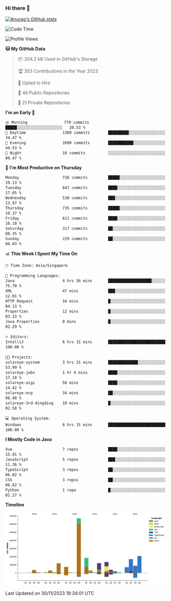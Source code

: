 ### Hi there 👋

[![Anurag's GitHub stats](https://github-readme-stats.vercel.app/api?username=xiumu2017&show_icons=true&theme=radical)](https://github.com/anuraghazra/github-readme-stats)

<!--
**xiumu2017/xiumu2017** is a ✨ _special_ ✨ repository because its `README.md` (this file) appears on your GitHub profile.

Here are some ideas to get you started:

- 🔭 I’m currently working on ...
- 🌱 I’m currently learning ...
- 👯 I’m looking to collaborate on ...
- 🤔 I’m looking for help with ...
- 💬 Ask me about ...
- 📫 How to reach me: ...
- 😄 Pronouns: ...
- ⚡ Fun fact: ...
-->

<!--START_SECTION:waka-->
![Code Time](http://img.shields.io/badge/Code%20Time-1%2C790%20hrs%2059%20mins-blue)

![Profile Views](http://img.shields.io/badge/Profile%20Views-0-blue)

**🐱 My GitHub Data** 

> 📦 204.2 kB Used in GitHub's Storage 
 > 
> 🏆 353 Contributions in the Year 2023
 > 
> 💼 Opted to Hire
 > 
> 📜 46 Public Repositories 
 > 
> 🔑 21 Private Repositories 
 > 
**I'm an Early 🐤** 

```text
🌞 Morning                779 commits         █████░░░░░░░░░░░░░░░░░░░░   20.53 % 
🌆 Daytime                1308 commits        █████████░░░░░░░░░░░░░░░░   34.47 % 
🌃 Evening                1690 commits        ███████████░░░░░░░░░░░░░░   44.53 % 
🌙 Night                  18 commits          ░░░░░░░░░░░░░░░░░░░░░░░░░   00.47 % 
```
📅 **I'm Most Productive on Thursday** 

```text
Monday                   726 commits         █████░░░░░░░░░░░░░░░░░░░░   19.13 % 
Tuesday                  647 commits         ████░░░░░░░░░░░░░░░░░░░░░   17.05 % 
Wednesday                530 commits         ███░░░░░░░░░░░░░░░░░░░░░░   13.97 % 
Thursday                 735 commits         █████░░░░░░░░░░░░░░░░░░░░   19.37 % 
Friday                   611 commits         ████░░░░░░░░░░░░░░░░░░░░░   16.10 % 
Saturday                 317 commits         ██░░░░░░░░░░░░░░░░░░░░░░░   08.35 % 
Sunday                   229 commits         ██░░░░░░░░░░░░░░░░░░░░░░░   06.03 % 
```


📊 **This Week I Spent My Time On** 

```text
🕑︎ Time Zone: Asia/Singapore

💬 Programming Languages: 
Java                     4 hrs 56 mins       ███████████████████░░░░░░   75.70 % 
XML                      47 mins             ███░░░░░░░░░░░░░░░░░░░░░░   12.01 % 
HTTP Request             16 mins             █░░░░░░░░░░░░░░░░░░░░░░░░   04.13 % 
Properties               12 mins             █░░░░░░░░░░░░░░░░░░░░░░░░   03.23 % 
Java Properties          8 mins              █░░░░░░░░░░░░░░░░░░░░░░░░   02.29 % 

🔥 Editors: 
IntelliJ                 6 hrs 31 mins       █████████████████████████   100.00 % 

🐱‍💻 Projects: 
solareye-system          3 hrs 31 mins       █████████████░░░░░░░░░░░░   53.99 % 
solareye-jobs            1 hr 6 mins         ████░░░░░░░░░░░░░░░░░░░░░   17.10 % 
solareye-aigc            56 mins             ████░░░░░░░░░░░░░░░░░░░░░   14.42 % 
solareye-erp             34 mins             ██░░░░░░░░░░░░░░░░░░░░░░░   08.90 % 
solareye-3rd-dingding    10 mins             █░░░░░░░░░░░░░░░░░░░░░░░░   02.58 % 

💻 Operating System: 
Windows                  6 hrs 31 mins       █████████████████████████   100.00 % 
```

**I Mostly Code in Java** 

```text
Vue                      7 repos             ████░░░░░░░░░░░░░░░░░░░░░   15.91 % 
JavaScript               5 repos             ███░░░░░░░░░░░░░░░░░░░░░░   11.36 % 
TypeScript               3 repos             ██░░░░░░░░░░░░░░░░░░░░░░░   06.82 % 
CSS                      3 repos             ██░░░░░░░░░░░░░░░░░░░░░░░   06.82 % 
Python                   1 repo              █░░░░░░░░░░░░░░░░░░░░░░░░   02.27 % 
```



**Timeline**

![Lines of Code chart](https://raw.githubusercontent.com/xiumu2017/xiumu2017/main/assets/bar_graph.png)


 Last Updated on 30/11/2023 18:34:01 UTC
<!--END_SECTION:waka-->
